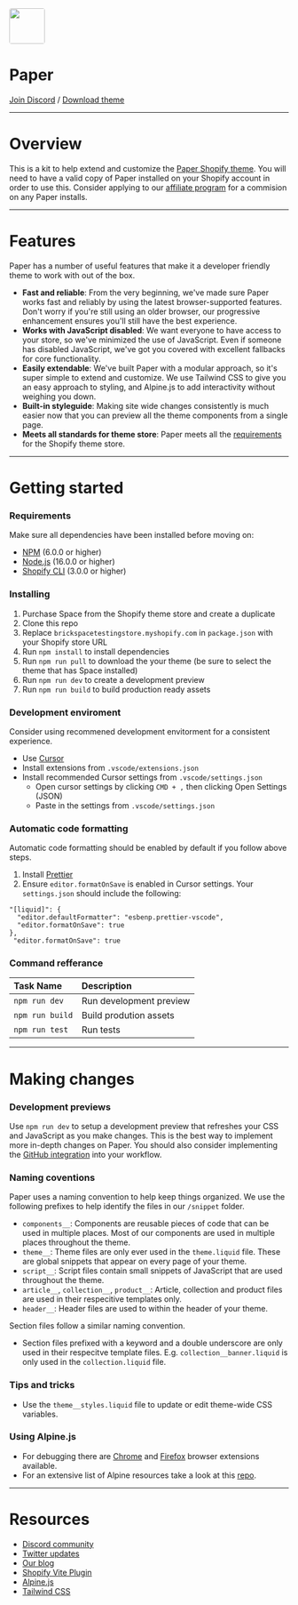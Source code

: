 <img src="https://user-images.githubusercontent.com/4685863/225655352-0d8b3cd2-4b27-4565-9f60-e240a1285349.jpg" width="64" style="border-radius:4px;">

# Paper

[Join Discord](https://discord.gg/4qdBFhmzCR) / [Download theme](https://themes.shopify.com/themes/paper/styles/poster) 

---

# Overview

This is a kit to help extend and customize the [Paper Shopify theme](https://themes.shopify.com/themes/paper/styles/poster). You will need to have a valid copy of Paper installed on your Shopify account in order to use this. Consider applying to our [affiliate program](https://help.brickspacelab.com/en/articles/137-affiliate-program) for a commision on any Paper installs.

---

# Features

Paper has a number of useful features that make it a developer friendly theme to work with out of the box.

- **Fast and reliable**: From the very beginning, we've made sure Paper works fast and reliably by using the latest browser-supported features. Don't worry if you're still using an older browser, our progressive enhancement ensures you'll still have the best experience.
- **Works with JavaScript disabled**: We want everyone to have access to your store, so we've minimized the use of JavaScript. Even if someone has disabled JavaScript, we've got you covered with excellent fallbacks for core functionality.
- **Easily extendable**: We've built Paper with a modular approach, so it's super simple to extend and customize. We use Tailwind CSS to give you an easy approach to styling, and Alpine.js to add interactivity without weighing you down.
- **Built-in styleguide**: Making site wide changes consistently is much easier now that you can preview all the theme components from a single page.
- **Meets all standards for theme store**: Paper meets all the [requirements](https://shopify.dev/docs/themes/store/requirements) for the Shopify theme store.

---

# Getting started

### Requirements

Make sure all dependencies have been installed before moving on:

- [NPM](https://www.npmjs.com/package/npm) (6.0.0 or higher)
- [Node.js](https://nodejs.org/en/download/) (16.0.0 or higher)
- [Shopify CLI](https://shopify.dev/docs/themes/tools/cli/install) (3.0.0 or higher)

### Installing

1. Purchase Space from the Shopify theme store and create a duplicate
2. Clone this repo
3. Replace `brickspacetestingstore.myshopify.com` in `package.json` with your Shopify store URL
4. Run `npm install` to install dependencies
5. Run `npm run pull` to download the your theme (be sure to select the theme that has Space installed)
6. Run `npm run dev` to create a development preview
7. Run `npm run build` to build production ready assets

### Development enviroment

Consider using recommened development envitorment for a consistent experience.

- Use [Cursor](https://www.cursor.com/)
- Install extensions from `.vscode/extensions.json`
- Install recommended Cursor settings from `.vscode/settings.json`
  - Open cursor settings by clicking `CMD + ,` then clicking Open Settings (JSON)
  - Paste in the settings from `.vscode/settings.json`

### Automatic code formatting

Automatic code formatting should be enabled by default if you follow above steps.

1. Install [Prettier](https://marketplace.visualstudio.com/items?itemName=esbenp.prettier-vscode)
2. Ensure `editor.formatOnSave` is enabled in Cursor settings. Your `settings.json` should include the following:

```
"[liquid]": {
  "editor.defaultFormatter": "esbenp.prettier-vscode",
  "editor.formatOnSave": true
},
 "editor.formatOnSave": true
```

### Command refferance

| Task Name       | Description             |
| :-------------- | :---------------------- |
| `npm run dev`   | Run development preview |
| `npm run build` | Build prodution assets  |
| `npm run test`  | Run tests               |

---

# Making changes

### Development previews

Use `npm run dev` to setup a development preview that refreshes your CSS and JavaScript as you make changes. This is the best way to implement more in-depth changes on Paper. You should also consider implementing the [GitHub integration](https://shopify.dev/docs/themes/tools/github) into your workflow.

### Naming coventions

Paper uses a naming convention to help keep things organized. We use the following prefixes to help identify the files in our `/snippet` folder.

- `components__`: Components are reusable pieces of code that can be used in multiple places. Most of our components are used in multiple places throughout the theme.
- `theme__`: Theme files are only ever used in the `theme.liquid` file. These are global snippets that appear on every page of your theme.
- `script__`: Script files contain small snippets of JavaScript that are used throughout the theme.
- `article__`, `collection__`, `product__`: Article, collection and product files are used in their respecitive templates only.
- `header__`: Header files are used to within the header of your theme.

Section files follow a similar naming convention.

- Section files prefixed with a keyword and a double underscore are only used in their respecitve template files. E.g. `collection__banner.liquid` is only used in the `collection.liquid` file.

### Tips and tricks

- Use the `theme__styles.liquid` file to update or edit theme-wide CSS variables.

### Using Alpine.js

- For debugging there are [Chrome](https://chrome.google.com/webstore/detail/alpinejs-devtools/fopaemeedckajflibkpifppcankfmbhk) and [Firefox](https://addons.mozilla.org/en-US/firefox/addon/alpinejs-devtools/?src=recommended) browser extensions available.
- For an extensive list of Alpine resources take a look at this [repo](https://github.com/alpine-collective/awesome).

---

# Resources

- [Discord community](https://discord.gg/4qdBFhmzCR)
- [Twitter updates](https://twitter.com/brickspacelab)
- [Our blog](https://brickspacelab.com/blogs/news)
- [Shopify Vite Plugin](https://shopify-vite.barrelny.com/)
- [Alpine.js](https://alpinejs.dev/)
- [Tailwind CSS](https://tailwindcss.com/)
